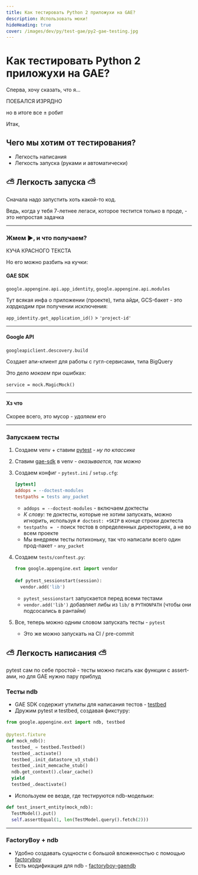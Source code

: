 ```yaml
---
title: Как тестировать Python 2 приложухи на GAE?
description: Использовать моки!
hideHeading: true
cover: /images/dev/py/test-gae/py2-gae-testing.jpg
---
```


<div class="space-y-4"> 

<div class="bg-white md:py-4 md:px-6 py-2 px-4 rounded-lg md:text-xl text-lg space-y-8">

<h1 class="uppercase font-bold italic"> Как тестировать Python 2 приложухи на GAE? <img-inline-block src="/images/dev/py/test-gae/gae.jpg"></img-inline-block> </h1> 


<img-swiper>

<img-block src="/images/dev/py/test-gae/py2-gae-testing.jpg" alt="Вот так">
</img-block>

</img-swiper>

</div>

<div class="bg-white md:py-4 md:px-6 py-2 px-4 rounded-lg md:text-xl text-lg">

Сперва, хочу сказать, что я...

<div class="text-3xl md:text-5xl text-center font-black tracking-widest">ПОЕБАЛСЯ ИЗРЯДНО</div>

но в итоге все ± робит

</div>

<div class="bg-white md:py-4 md:px-6 py-2 px-4 rounded-lg md:text-xl text-lg">

Итак,

<h2 class="font-bold text-center">
Чего мы хотим от тестирования?
</h2>

- Легкость написания
- Легкость запуска (руками и автоматически)

</div>


<div class="bg-white md:py-4 md:px-6 py-2 px-4 rounded-lg md:text-xl text-lg">

<h2 class="font-bold text-center">⛅ Легкость запуска ⛅</h2>

Сначала надо запустить хоть какой-то код. 

Ведь, когда у тебя <span class=" font-bold italic">7-летнее</span> легаси, которое тестится <span class=" font-bold italic">только в проде</span>, - это непростая задачка

---

### Жмем <span class='text-green-500'>▶</span>, и что получаем?

<div class="text-xl md:text-3xl text-red-500 font-black text-center tracking-widest">

КУЧА КРАСНОГО ТЕКСТА

</div>

Но его можно разбить на кучки:

<h4 class="flex items-end ">GAE SDK <img-inline-block class="ml-2"  src="/images/dev/py/test-gae/gae.jpg"></img-inline-block></h4> 


`google.appengine.api.app_identity`, `google.appengine.api.modules`


Тут всякая инфа о приложении (проекте), типа айди, GCS-бакет - это *хардкодим* при получении исключения:


`app_identity.get_application_id()` > `'project-id'`


---

#### Google API


`googleapiclient.descovery.build`


Создает апи-клиент для работы с гугл-сервисами, типа BigQuery

Это дело *мокаем* при ошибках: 



`service = mock.MagicMock()`


---

#### Хз что

Скорее всего, это мусор - *удаляем* его

---

### Запускаем тесты

1. Создаем venv + ставим [pytest](https://docs.pytest.org/en/7.0.x/) - *ну по классике*
2. Ставим [gae-sdk](https://pypi.org/project/appengine-sdk/) в venv - *оказывается, так можно*
3. Создаем конфиг - `pytest.ini` / `setup.cfg`:

   ```ini
   [pytest]
   addops = --doctest-modules
   testpaths = tests any_packet
   ```

   - `addops = --doctest-modules` - включаем доктесты
   - *К слову:* те доктесты, которые не хотим запускать, можно игнорить, используя `# doctest: +SKIP` в конце строки доктеста
   - `testpaths = ` - поиск тестов в определенных директориях, а не во всем проекте
   - Мы внедряем тесты потихоньку, так что написали всего один прод-пакет - `any_packet`

4. Создаем `tests/conftest.py`:

   ```python
   from google.appengine.ext import vendor
   
   def pytest_sessionstart(session):
     vendor.add('lib')
   ```

   - `pytest_sessionstart` запускается перед всеми тестами
   - `vendor.add('lib')` добавляет либы из `lib/` в `PYTHONPATH` (чтобы они подсосались в рантайм)

5. Все, теперь можно одним словом запускать тесты - `pytest`

   - Это же можно запускать на CI / pre-commit

</div>


<div class="bg-white md:py-4 md:px-6 py-2 px-4 rounded-lg md:text-xl text-lg">

<h2 class="font-bold text-center">⛅ Легкость написания ⛅</h2>

pytest сам по себе простой - тесты можно писать как функции с assert-ами, но для GAE нужно пару приблуд

### Тесты ndb

- GAE SDK содержит утилиты для написания тестов - [testbed](https://cloud.google.com/appengine/docs/standard/python/tools/localunittesting)
- Дружим pytest и testbed, создавая фикстуру:

```python
from google.appengine.ext import ndb, testbed

@pytest.fixture
def mock_ndb():
  testbed_ = testbed.Testbed()
  testbed_.activate()
  testbed_.init_datastore_v3_stub()
  testbed_.init_memcache_stub()
  ndb.get_context().clear_cache()
  yield
  testbed_.deactivate() 
```

- Используем ее везде, где тестируются ndb-модельки:

```python
def test_insert_entity(mock_ndb):
  TestModel().put()
  self.assertEqual(1, len(TestModel.query().fetch(2)))    
```

---

### FactoryBoy + ndb

- Удобно создавать сущности с большой вложенностью с помощью [factoryboy](https://factoryboy.readthedocs.io/en/stable/)
- Есть модификация для ndb - [factoryboy-gaendb](https://github.com/anentropic/factoryboy-gaendb)

</div>

</div>
